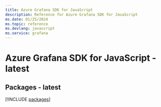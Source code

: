 ```yaml
---
title: Azure Grafana SDK for JavaScript
description: Reference for Azure Grafana SDK for JavaScript
ms.date: 01/25/2024
ms.topic: reference
ms.devlang: javascript
ms.service: grafana
---
```

# Azure Grafana SDK for JavaScript - latest
## Packages - latest
[!INCLUDE [packages](grafana-index.md)]